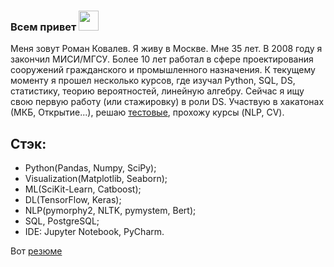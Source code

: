 ### Всем привет <img src="https://github.com/blackcater/blackcater/raw/main/images/Hi.gif" height="32"/></h1>
Меня зовут Роман Ковалев. Я живу в Москве. Мне 35 лет. В 2008 году я закончил МИСИ/МГСУ. Более 10 лет работал в сфере проектирования сооружений гражданского и промышленного назначения. К текущему моменту я прошел несколько курсов, где изучал Python, SQL, DS, статистику, теорию вероятностей, линейную алгебру.
Сейчас я ищу свою первую работу (или стажировку) в роли DS. Участвую в хакатонах (МКБ, Открытие...), решаю [тестовые](https://github.com/K-Roman/test_tasks), прохожу курсы (NLP, CV).

## Стэк: 
 -  Python(Pandas, Numpy, SciPy);
 -  Visualization(Matplotlib, Seaborn);
 -  ML(SciKit-Learn, Catboost);
 -  DL(TensorFlow, Keras);
 -  NLP(pymorphy2, NLTK, pymystem, Bert);
 -  SQL, PostgreSQL;
 -  IDE: Jupyter Notebook, PyCharm.

Вот [резюме](https://hh.ru/resume/7a6d5ae1ff0917a8120039ed1f6f4f70675961)






<!--
**K-Roman/K-Roman** is a ✨ _special_ ✨ repository because its `README.md` (this file) appears on your GitHub profile.

Here are some ideas to get you started:

- 🔭 I’m currently working on ...
- 🌱 I’m currently learning ...
- 👯 I’m looking to collaborate on ...
- 🤔 I’m looking for help with ...
- 💬 Ask me about ...
- 📫 How to reach me: ...
- 😄 Pronouns: ...
- ⚡ Fun fact: ...
-->
